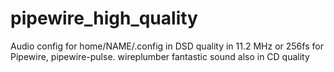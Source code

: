 # pipewire_high_quality
Audio config for home/NAME/.config
in DSD quality in 11.2 MHz or 256fs for Pipewire, pipewire-pulse. wireplumber
fantastic sound also in CD quality
